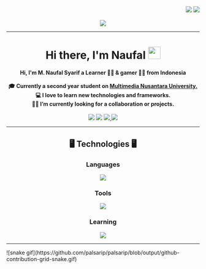 <div display="flex" align="end">
  <img src="https://visitor-badge.laobi.icu/badge?page_id=palsarip.palsarip">
  <img src="https://img.shields.io/github/followers/palsarip">
</div>
<br>

<div align="center">
  <img height="" src="https://github.com/amandewatnitrr/amandewatnitrr/blob/main/header_.png"  />
</div>

<hr>
<h1 align="center">Hi there, I'm Naufal <img src="https://user-images.githubusercontent.com/64318469/176737130-33ef105d-385a-43e4-a68e-33ac3f19ab12.gif" height="32" /></h1>

<h4 align="center">
  Hi, I'm M. Naufal Syarif a Learner 👨‍💻 &  gamer 🦸‍♂️ from Indonesia
  <br>
  <br>
  🎓 Currently a second year student on <a href="https://umn.ac.id/"> Multimedia Nusantara University.</a>
  <br>
  💻 I love to learn new technologies and frameworks.
  <br>
  🧑‍💼 I’m currently looking for a collaboration or projects.
  <br>
</h4>

<div align="center"> 
<!--   <a href="https://www.youtube.com/channel/UCUrghtGYhkas_MoGzgSKaQA?app=desktop" target="_blank"><img src="https://img.shields.io/badge/YouTube-FF0000?style=for-the-badge&logo=youtube&logoColor=white" target="_blank"></a> -->
  <a href="#" target="_blank"><img src="https://img.shields.io/badge/TikTok-000000?style=for-the-badge&logo=tiktok&logoColor=white" target="_blank"></a> 
  <a href="#" target="_blank"><img src="https://img.shields.io/badge/Discord-7289DA?style=for-the-badge&logo=discord&logoColor=white" target="_blank"></a>
  <a href="mailto:naufal.syarif0809@gmail.com"><img src="https://img.shields.io/badge/-Gmail-%23333?style=for-the-badge&logo=gmail&logoColor=white" target="_blank">
  </a>
  <a href="https://www.linkedin.com/in/muhammad-naufal-syarif-979204218/" target="_blank"><img src="https://img.shields.io/badge/-LinkedIn-%230077B5?style=for-the-badge&logo=linkedin&logoColor=white" target="_blank"></a> 
</div>

<hr>
<h2 align="center">🖥️ Technologies 🖥️</h2>

<h3 align="center">Languages</h3>
<p align="center">
  <a href="https://skillicons.dev">
    <img src="https://skillicons.dev/icons?i=py,c,cs,html,css,js,ts,php,mysql" /><br>
  </a>
</p>
<h3 align="center">Tools</h3>
<p align="center">
  <a href="https://skillicons.dev">
    <img src="https://skillicons.dev/icons?i=git,bootstrap,tailwindcss,react,nextjs,laravel,unity,figma" /><br>
  </a>
</p>
<h3 align="center">Learning</h3>
<p align="center">
  <a href="https://skillicons.dev">
    <img src="https://skillicons.dev/icons?i=dart,flutter,googlecloud" />
  </a>
</p>
<hr>
![snake gif](https://github.com/palsarip/palsarip/blob/output/github-contribution-grid-snake.gif)
